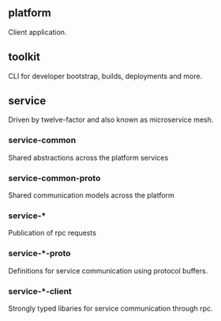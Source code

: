 

## platform
Client application. 

## toolkit
CLI for developer bootstrap, builds, deployments and more.

## service
Driven by twelve-factor and also known as microservice mesh. 

### service-common
Shared abstractions across the platform services

### service-common-proto
Shared communication models across the platform

### service-*
Publication of rpc requests

### service-*-proto
Definitions for service communication using protocol buffers.

### service-*-client
Strongly typed libaries for service communication through rpc.

